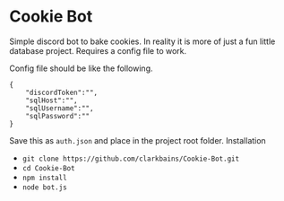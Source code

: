 # Cookie Bot
Simple discord bot to bake cookies. In reality it is more of just a fun little database project. Requires a config file to work. 

Config file should be like the following.
```
{
    "discordToken":"",
    "sqlHost":"",
    "sqlUsername":"",
    "sqlPassword":""
}
```
Save this as `auth.json` and place in the project root folder.
Installation
* `git clone https://github.com/clarkbains/Cookie-Bot.git`
* `cd Cookie-Bot`
* `npm install`
* `node bot.js`